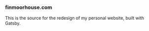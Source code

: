 ### finmoorhouse.com

This is the source for the redesign of my personal website, built with Gatsby.